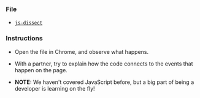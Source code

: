 ### File

* [`js-dissect`](js-dissect.html)

### Instructions

* Open the file in Chrome, and observe what happens.

* With a partner, try to explain how the code connects to the events that happen on the page.

* **NOTE:** We haven't covered JavaScript before, but a big part of being a developer is learning on the fly!
